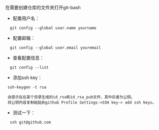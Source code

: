 在需要创建仓库的文件夹打开git-bash

- 配置用户名：

```
  git config --global user.name yourname
```
- 配置邮箱：
```
  git config --global user.email youremail
```
- 查看配置信息：
```
  git config --list
```
- 添加ssh key：
```
 ssh-keygen -t rsa

 会提示在在某个目录生成的id_rsa和id_rsa_pub文件，其中后者为公钥。
 将公钥内容复制粘贴到github Profile Settings->SSH key-> add ssh keys。
```
- 测试一下：
```
  ssh git@github.com
```
